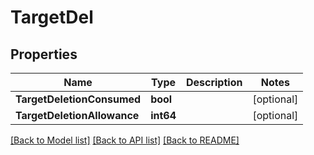 # TargetDel

## Properties

Name | Type | Description | Notes
------------ | ------------- | ------------- | -------------
**TargetDeletionConsumed** | **bool** |  | [optional] 
**TargetDeletionAllowance** | **int64** |  | [optional] 

[[Back to Model list]](../README.md#documentation-for-models) [[Back to API list]](../README.md#documentation-for-api-endpoints) [[Back to README]](../README.md)


